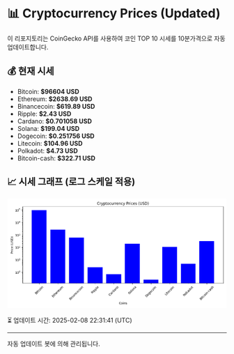 
# 📊 Cryptocurrency Prices (Updated)

이 리포지토리는 CoinGecko API를 사용하여 코인 TOP 10 시세를 10분가격으로 자동 업데이트합니다.

## 💰 현재 시세
- Bitcoin: **$96604 USD**
- Ethereum: **$2638.69 USD**
- Binancecoin: **$619.89 USD**
- Ripple: **$2.43 USD**
- Cardano: **$0.701058 USD**
- Solana: **$199.04 USD**
- Dogecoin: **$0.251756 USD**
- Litecoin: **$104.96 USD**
- Polkadot: **$4.73 USD**
- Bitcoin-cash: **$322.71 USD**

## 📈 시세 그래프 (로그 스케일 적용)
![Crypto Prices](crypto_prices.png)

⏳ 업데이트 시간: 2025-02-08 22:31:41 (UTC)

---
자동 업데이트 봇에 의해 관리됩니다.
